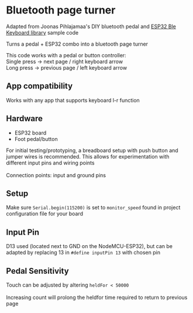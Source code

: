 # Bluetooth page turner

Adapted from Joonas Pihlajamaa's DIY bluetooth pedal and [ESP32 Ble Keyboard library](https://github.com/T-vK/ESP32-BLE-Keyboard) sample code 

Turns a pedal + ESP32 combo into a bluetooth page turner

This code works with a pedal or button controller:<br>
Single press -> next page / right keyboard arrow<br> 
Long press -> previous page / left keyboard arrow 

## App compatibility

Works with any app that supports keyboard l-r function 

## Hardware
<ul>
<li>ESP32 board</li> 
<li>Foot pedal/button</li> 
</ul>
For initial testing/prototyping, a breadboard setup with push button and jumper wires is recommended.
This allows for experimentation with different input pins and wiring points<br><br>
Connection points: input and ground pins 

## Setup

Make sure  `Serial.begin(115200)` is set to `monitor_speed` found in project configuration file for your board 

## Input Pin 

D13 used (located next to GND on the NodeMCU-ESP32), but can be adapted by replacing 13 in `#define inputPin 13` with chosen pin 

## Pedal Sensitivity

Touch can be adjusted by altering `heldFor < 50000`<br><br>
Increasing count will prolong the heldfor time required to return to previous page 






